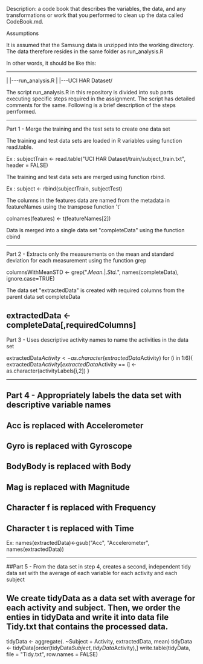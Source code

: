 Description: a code book that describes the variables, the data, and any transformations or work that you performed to clean up the data called CodeBook.md.


Assumptions

It is assumed that the Samsung data is unzipped into the working directory. The data therefore resides in the same folder as run_analysis.R

In other words, it should be like this:

 ---
  |
  |---run_analysis.R
  |
  |---UCI HAR Dataset/
  
  
  
  The script run_analysis.R in this repository is divided into sub parts executing specific steps required in the assignment. The script has detailed comments for the same. Following is a brief description of the steps perrformed.
  
  ---------------------------------------------------------------------------------------------------------------------------
 Part 1 - Merge the training and the test sets to create one data set
  
  The training and test data sets are loaded in R variables using function read.table.
  
  Ex : subjectTrain <- read.table("UCI HAR Dataset/train/subject_train.txt", header = FALSE)
  
  The training and test data sets are merged using function rbind.
  
  Ex : subject <- rbind(subjectTrain, subjectTest)
  
  The columns in the features data are named from the metadata in featureNames using the transpose function 't'
  
  colnames(features) <- t(featureNames[2])
  
  Data is merged into a single data set "completeData" using the function cbind
  
  -------------------------------------------------------------------------------------------------------------------------------------------------------------------
  Part 2 - Extracts only the measurements on the mean and standard deviation for each measurement using the function grep
  
  columnsWithMeanSTD <- grep(".*Mean.*|.*Std.*", names(completeData), ignore.case=TRUE)
  
  The data set "extractedData" is created with required columns from the parent data set completeData
  
  extractedData <- completeData[,requiredColumns]
  ---------------------------------------------------------------------------------------------------------------------------------------------------------
  
  Part 3 - Uses descriptive activity names to name the activities in the data set
  
  extractedData$Activity <- as.character(extractedData$Activity)
  for (i in 1:6){
  extractedData$Activity[extractedData$Activity == i] <- as.character(activityLabels[i,2])
  }

----------------------------------------------------------------------------------------------------------------------------------------------------------------------------------------

## Part 4 - Appropriately labels the data set with descriptive variable names

## Acc is replaced with Accelerometer

## Gyro is replaced with Gyroscope

## BodyBody is replaced with Body

## Mag is replaced with Magnitude

## Character f is replaced with Frequency

## Character t is replaced with Time

Ex: names(extractedData)<-gsub("Acc", "Accelerometer", names(extractedData))

------------------------------------------------------------------------------------------------------------------------------------------------------------------------------------

##Part 5 - From the data set in step 4, creates a second, independent tidy data set with the average of each variable for each activity and each subject
## We create tidyData as a data set with average for each activity and subject. Then, we order the enties in tidyData and write it into data file Tidy.txt that contains the processed data.
tidyData <- aggregate(. ~Subject + Activity, extractedData, mean)
tidyData <- tidyData[order(tidyData$Subject,tidyData$Activity),]
write.table(tidyData, file = "Tidy.txt", row.names = FALSE)
  
  
  
  
  
  
  
  
  
  
  
  
  
  
  
